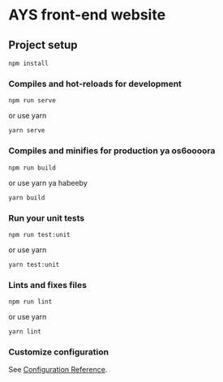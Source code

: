 # AYS front-end website


## Project setup
```
npm install
```

### Compiles and hot-reloads for development
```
npm run serve
```
or use  yarn
```
yarn serve
```

### Compiles and minifies for production ya os6oooora
```
npm run build
```
or use yarn ya habeeby
```
yarn build
```

### Run your unit tests
```
npm run test:unit
```
or use yarn
```
yarn test:unit
```

### Lints and fixes files
```
npm run lint
```
or use yarn
```
yarn lint
```

### Customize configuration
See [Configuration Reference](https://cli.vuejs.org/config/).
